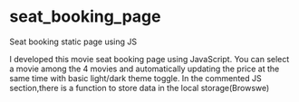 # seat_booking_page
Seat booking static page using JS

I developed this movie seat booking page using JavaScript.
You can select a movie among the 4 movies and automatically updating the price at the same time with basic light/dark theme toggle.
In the commented JS section,there is a function to store data in the local storage(Browswe)
